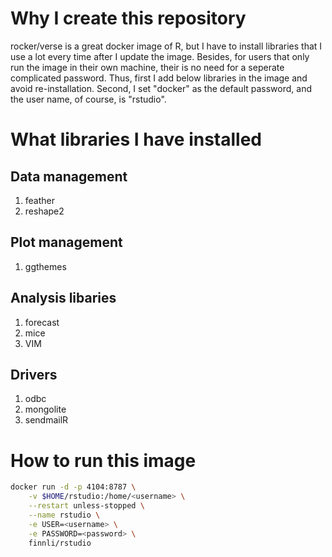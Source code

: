 # Why I create this repository
rocker/verse is a great docker image of R, but I have to install libraries that I use a lot every time after I update the image. Besides, for users that only run the image in their own machine, their is no need for a seperate complicated password. Thus, first I add below libraries in the image and avoid re-installation. Second, I set "docker" as the default password, and the user name, of course, is "rstudio".
# What libraries I have installed
## Data management
1. feather
2. reshape2
## Plot management
1. ggthemes
## Analysis libaries
1. forecast
2. mice
3. VIM
## Drivers
1. odbc
2. mongolite 
3. sendmailR
# How to run this image
```bash
docker run -d -p 4104:8787 \
    -v $HOME/rstudio:/home/<username> \
    --restart unless-stopped \
    --name rstudio \
    -e USER=<username> \
    -e PASSWORD=<password> \
    finnli/rstudio
```